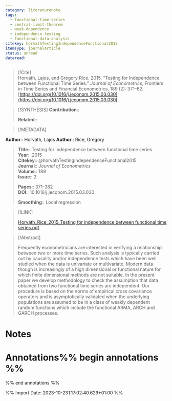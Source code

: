 ```yaml
---
category: literaturenote
tags:
  - functional-time-series
  - central-limit-theorem
  - weak-dependence
  - independence-testing
  - functional-data-analysis
citekey: horvathTestingIndependenceFunctional2015
itemType: journalArticle
status: unread
dateread:
---
```


> [!Cite]  
> Horváth, Lajos, and Gregory Rice. 2015. “Testing for Independence between Functional Time Series.” _Journal of Econometrics_, Frontiers in Time Series and Financial Econometrics, 189 (2): 371–82. [https://doi.org/10.1016/j.jeconom.2015.03.030](https://doi.org/10.1016/j.jeconom.2015.03.030).

> [!SYNTHESIS] 
>**Contribution**::
>
>**Related**:: 
>

> [!METADATA]  
>
**Author**:: Horváth, Lajos
**Author**:: Rice, Gregory<br>
> **Title**:: Testing for independence between functional time series    
> **Year**:: 2015     
> **Citekey**:: @horvathTestingIndependenceFunctional2015    
>**Journal**:: *Journal of Econometrics*    
>**Volume**:: 189    
>**Issue**:: 2     
>    
>    
>     
> **Pages**:: 371-382    
>**DOI**:: 10.1016/j.jeconom.2015.03.030    
>
>**Smoothing**:: Local regression

> [!LINK] 
>
> [Horváth_Rice_2015_Testing for independence between functional time series.pdf](file:///Users/steven/Library/CloudStorage/GoogleDrive-steven.golovkine@ul.ie/My%20Drive/bibliography/Journal%20of%20Econometrics/2015/Horváth_Rice_2015_Testing%20for%20independence%20between%20functional%20time%20series.pdf).

>[!Abstract]
>
>Frequently econometricians are interested in verifying a relationship between two or more time series. Such analysis is typically carried out by causality and/or independence tests which have been well studied when the data is univariate or multivariate. Modern data though is increasingly of a high dimensional or functional nature for which finite dimensional methods are not suitable. In the present paper we develop methodology to check the assumption that data obtained from two functional time series are independent. Our procedure is based on the norms of empirical cross covariance operators and is asymptotically validated when the underlying populations are assumed to be in a class of weakly dependent random functions which include the functional ARMA, ARCH and GARCH processes.
>>


# Notes<br>
# Annotations%% begin annotations %%  
 
  
%% end annotations %%

%% Import Date: 2023-10-23T17:02:40.629+01:00 %%
